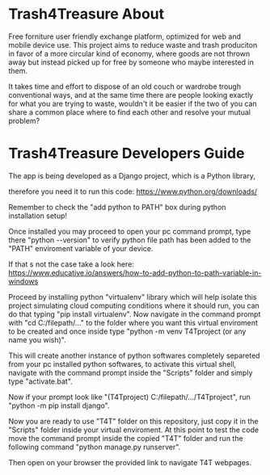 # Trash4Treasure About #

Free forniture user friendly exchange platform, optimized for web and mobile device use. This project aims to reduce waste and trash produciton in favor of a more circular kind of economy, where goods are not thrown away but instead picked up for free by someone who maybe interested in them. 

It takes time and effort to dispose of an old couch or wardrobe trough conventional ways, and at the same time there are people looking exactly for what you are trying to waste, wouldn't it be easier if the two of you can share a common place where to find each other and resolve your mutual problem?

# Trash4Treasure Developers Guide #
The app is being developed as a Django project, which is a Python library, 

therefore you need it to run this code: https://www.python.org/downloads/

Remember to check the "add python to PATH" box during python installation setup!

Once installed you may proceed to open your pc command prompt, type there "python --version" to verify python file path has been added to the "PATH" enviroment variable of your device. 

If that s not the case take a look here: https://www.educative.io/answers/how-to-add-python-to-path-variable-in-windows

Proceed by installing python "virtualenv" library which will help isolate this project simulating cloud computing conditions where it should run, you can do that typing "pip install virtualenv". Now navigate in the command prompt with "cd C:/filepath/..." to the folder where you want this virtual enviroment to be created and once inside type "python -m venv T4Tproject (or any name you wish)".

This will create another instance of python softwares completely separeted from your pc installed python softwares, to activate this virtual shell, navigate with the command prompt inside the "Scripts" folder and simply type "activate.bat".

Now if your prompt look like "(T4Tproject) C:/filepath/.../T4Tproject", run "python -m pip install django".

Now you are ready to use "T4T" folder on this repository, just copy it in the "Scripts" folder inside your virtual enviroment. At this point to test the code move the command prompt inside the copied "T4T" folder and run the following command "python manage.py runserver".

Then open on your browser the provided link to navigate T4T webpages.


